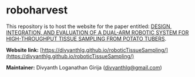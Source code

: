 # roboharvest

This repository is to host the website for the paper entitled: 
[DESIGN, INTEGRATION, AND EVALUATION OF A DUAL-ARM ROBOTIC SYSTEM FOR HIGH-THROUGHPUT TISSUE SAMPLING FROM POTATO TUBERS](https://divyanthlg.github.io/roboticTissueSampling/).

**Website link:** [https://divyanthlg.github.io/roboticTissueSampling/](https://divyanthlg.github.io/roboticTissueSampling/)

**Maintainer:** Divyanth Loganathan Girija ([divyanthlg@gmail.com](divyanthlg@gmail.com))
